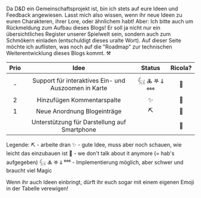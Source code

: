Da D&D ein Gemeinschaftsprojekt ist, bin ich stets auf eure Ideen und Feedback angewiesen. Lasst mich also wissen, wenn ihr neue Ideen zu euren Charakteren, ihrer Lore, oder ähnlichem habt!
Aber: Ich bitte auch um Rückmeldung zum Aufbau dieses Blogs!
Er soll ja nicht nur ein übersichtliches Register unserer Spielwelt sein, sondern auch zum Schmökern einladen (entschuldigt dieses uralte Wort).
Auf dieser Seite möchte ich auflisten, was noch auf die "Roadmap" zur technischen Weiterentwicklung dieses Blogs kommt. ⚒️


| Prio |                         Idee                         |     Status      | Ricola? |
| :--: | :--------------------------------------------------: | :-------------: | :-----: |
|  -   | Support für interaktives Ein- und Auszoomen in Karte | 𓃶 🜏 𖤐 𐕣 ⁶⁶⁶ |   🗿    |
|  2   |              Hinzufügen Kommentarspalte              |        ✨        |   🗿    |
|  1   |             Neue Anordnung Blogeinträge              |       ⛏️        |   🗿    |
|      |     Unterstützung für Darstellung auf Smartphone     |                 |   🗿    |
Legende:
⛏️ - arbeite dran
✨ - gute Idee, muss aber noch schauen, wie leicht das einzubauen ist
👺 - we don't talk about it anymore (= hab's aufgegeben)
𓃶 🜏 𖤐 𐕣 ⁶⁶⁶ - Implementierung möglich, aber schwer und braucht viel Magic

Wenn ihr auch Ideen einbringt, dürft ihr euch sogar mit einem eigenen Emoji in der Tabelle verewigen!